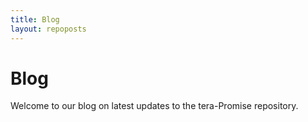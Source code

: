```yaml
---
title: Blog
layout: repoposts
---
```




# Blog

Welcome to our blog on latest
updates to the tera-Promise repository.



